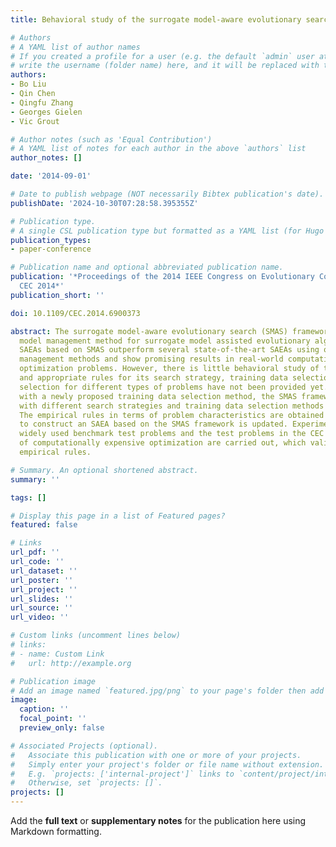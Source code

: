 ```yaml
---
title: Behavioral study of the surrogate model-aware evolutionary search framework

# Authors
# A YAML list of author names
# If you created a profile for a user (e.g. the default `admin` user at `content/authors/admin/`), 
# write the username (folder name) here, and it will be replaced with their full name and linked to their profile.
authors:
- Bo Liu
- Qin Chen
- Qingfu Zhang
- Georges Gielen
- Vic Grout

# Author notes (such as 'Equal Contribution')
# A YAML list of notes for each author in the above `authors` list
author_notes: []

date: '2014-09-01'

# Date to publish webpage (NOT necessarily Bibtex publication's date).
publishDate: '2024-10-30T07:28:58.395355Z'

# Publication type.
# A single CSL publication type but formatted as a YAML list (for Hugo requirements).
publication_types:
- paper-conference

# Publication name and optional abbreviated publication name.
publication: '*Proceedings of the 2014 IEEE Congress on Evolutionary Computation,
  CEC 2014*'
publication_short: ''

doi: 10.1109/CEC.2014.6900373

abstract: The surrogate model-aware evolutionary search (SMAS) framework is an emerging
  model management method for surrogate model assisted evolutionary algorithms (SAEAs).
  SAEAs based on SMAS outperform several state-of-the-art SAEAs using other model
  management methods and show promising results in real-world computationally expensive
  optimization problems. However, there is little behavioral study of the SMAS framework,
  and appropriate rules for its search strategy, training data selection and key parameter
  selection for different types of problems have not been provided yet. In this paper,
  with a newly proposed training data selection method, the SMAS framework's behaviour
  with different search strategies and training data selection methods is investigated.
  The empirical rules in terms of problem characteristics are obtained and the method
  to construct an SAEA based on the SMAS framework is updated. Experiments using 24
  widely used benchmark test problems and the test problems in the CEC 2014 competition
  of computationally expensive optimization are carried out, which validate the proposed
  empirical rules.

# Summary. An optional shortened abstract.
summary: ''

tags: []

# Display this page in a list of Featured pages?
featured: false

# Links
url_pdf: ''
url_code: ''
url_dataset: ''
url_poster: ''
url_project: ''
url_slides: ''
url_source: ''
url_video: ''

# Custom links (uncomment lines below)
# links:
# - name: Custom Link
#   url: http://example.org

# Publication image
# Add an image named `featured.jpg/png` to your page's folder then add a caption below.
image:
  caption: ''
  focal_point: ''
  preview_only: false

# Associated Projects (optional).
#   Associate this publication with one or more of your projects.
#   Simply enter your project's folder or file name without extension.
#   E.g. `projects: ['internal-project']` links to `content/project/internal-project/index.md`.
#   Otherwise, set `projects: []`.
projects: []
---
```


Add the **full text** or **supplementary notes** for the publication here using Markdown formatting.

